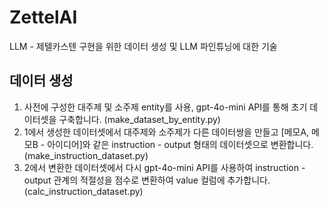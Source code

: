 # ZettelAI
LLM - 제텔카스텐 구현을 위한 데이터 생성 및 LLM 파인튜닝에 대한 기술


## 데이터 생성

1. 사전에 구성한 대주제 및 소주제 entity를 사용, gpt-4o-mini API를 통해 초기 데이터셋을 구축합니다. (make_dataset_by_entity.py)
2. 1에서 생성한 데이터셋에서 대주제와 소주제가 다른 데이터쌍을 만들고 [메모A, 메모B - 아이디어]와 같은 instruction - output 형태의 데이터셋으로 변환합니다. (make_instruction_dataset.py)
3. 2에서 변환한 데이터셋에서 다시 gpt-4o-mini API를 사용하여 instruction - output 관계의 적절성을 점수로 변환하여 value 컬럼에 추가합니다. (calc_instruction_dataset.py)


